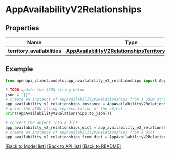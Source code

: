 # AppAvailabilityV2Relationships


## Properties

Name | Type | Description | Notes
------------ | ------------- | ------------- | -------------
**territory_availabilities** | [**AppAvailabilityV2RelationshipsTerritoryAvailabilities**](AppAvailabilityV2RelationshipsTerritoryAvailabilities.md) |  | [optional] 

## Example

```python
from openapi_client.models.app_availability_v2_relationships import AppAvailabilityV2Relationships

# TODO update the JSON string below
json = "{}"
# create an instance of AppAvailabilityV2Relationships from a JSON string
app_availability_v2_relationships_instance = AppAvailabilityV2Relationships.from_json(json)
# print the JSON string representation of the object
print(AppAvailabilityV2Relationships.to_json())

# convert the object into a dict
app_availability_v2_relationships_dict = app_availability_v2_relationships_instance.to_dict()
# create an instance of AppAvailabilityV2Relationships from a dict
app_availability_v2_relationships_from_dict = AppAvailabilityV2Relationships.from_dict(app_availability_v2_relationships_dict)
```
[[Back to Model list]](../README.md#documentation-for-models) [[Back to API list]](../README.md#documentation-for-api-endpoints) [[Back to README]](../README.md)


